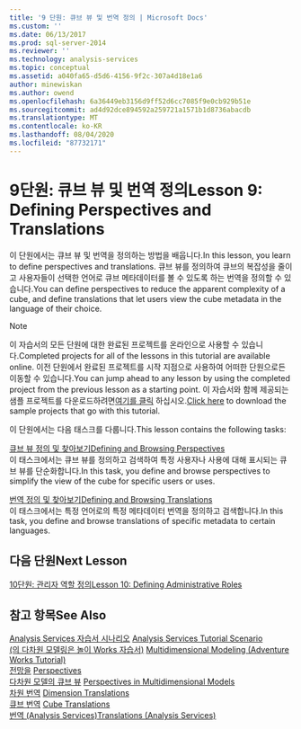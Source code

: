 ```yaml
---
title: '9 단원: 큐브 뷰 및 번역 정의 | Microsoft Docs'
ms.custom: ''
ms.date: 06/13/2017
ms.prod: sql-server-2014
ms.reviewer: ''
ms.technology: analysis-services
ms.topic: conceptual
ms.assetid: a040fa65-d5d6-4156-9f2c-307a4d18e1a6
author: minewiskan
ms.author: owend
ms.openlocfilehash: 6a36449eb3156d9ff52d6cc7085f9e0cb929b51e
ms.sourcegitcommit: ad4d92dce894592a259721a1571b1d8736abacdb
ms.translationtype: MT
ms.contentlocale: ko-KR
ms.lasthandoff: 08/04/2020
ms.locfileid: "87732171"
---
```

# <a name="lesson-9-defining-perspectives-and-translations"></a><span data-ttu-id="9bd1b-102">9단원: 큐브 뷰 및 번역 정의</span><span class="sxs-lookup"><span data-stu-id="9bd1b-102">Lesson 9: Defining Perspectives and Translations</span></span>
  <span data-ttu-id="9bd1b-103">이 단원에서는 큐브 뷰 및 번역을 정의하는 방법을 배웁니다.</span><span class="sxs-lookup"><span data-stu-id="9bd1b-103">In this lesson, you learn to define perspectives and translations.</span></span> <span data-ttu-id="9bd1b-104">큐브 뷰를 정의하여 큐브의 복잡성을 줄이고 사용자들이 선택한 언어로 큐브 메타데이터를 볼 수 있도록 하는 번역을 정의할 수 있습니다.</span><span class="sxs-lookup"><span data-stu-id="9bd1b-104">You can define perspectives to reduce the apparent complexity of a cube, and define translations that let users view the cube metadata in the language of their choice.</span></span>  
  
> [!NOTE]  
>  <span data-ttu-id="9bd1b-105">이 자습서의 모든 단원에 대한 완료된 프로젝트를 온라인으로 사용할 수 있습니다.</span><span class="sxs-lookup"><span data-stu-id="9bd1b-105">Completed projects for all of the lessons in this tutorial are available online.</span></span> <span data-ttu-id="9bd1b-106">이전 단원에서 완료된 프로젝트를 시작 지점으로 사용하여 어떠한 단원으로든 이동할 수 있습니다.</span><span class="sxs-lookup"><span data-stu-id="9bd1b-106">You can jump ahead to any lesson by using the completed project from the previous lesson as a starting point.</span></span> <span data-ttu-id="9bd1b-107">이 자습서와 함께 제공되는 샘플 프로젝트를 다운로드하려면[여기를 클릭](https://go.microsoft.com/fwlink/?LinkID=221866) 하십시오.</span><span class="sxs-lookup"><span data-stu-id="9bd1b-107">[Click here](https://go.microsoft.com/fwlink/?LinkID=221866) to download the sample projects that go with this tutorial.</span></span>  
  
 <span data-ttu-id="9bd1b-108">이 단원에서는 다음 태스크를 다룹니다.</span><span class="sxs-lookup"><span data-stu-id="9bd1b-108">This lesson contains the following tasks:</span></span>  
  
 [<span data-ttu-id="9bd1b-109">큐브 뷰 정의 및 찾아보기</span><span class="sxs-lookup"><span data-stu-id="9bd1b-109">Defining and Browsing Perspectives</span></span>](multidimensional-models-olap-logical-cube-objects/perspectives.md)  
 <span data-ttu-id="9bd1b-110">이 태스크에서는 큐브 뷰를 정의하고 검색하여 특정 사용자나 사용에 대해 표시되는 큐브 뷰를 단순화합니다.</span><span class="sxs-lookup"><span data-stu-id="9bd1b-110">In this task, you define and browse perspectives to simplify the view of the cube for specific users or uses.</span></span>  
  
 [<span data-ttu-id="9bd1b-111">번역 정의 및 찾아보기</span><span class="sxs-lookup"><span data-stu-id="9bd1b-111">Defining and Browsing Translations</span></span>](lesson-9-2-defining-and-browsing-translations.md)  
 <span data-ttu-id="9bd1b-112">이 태스크에서는 특정 언어로의 특정 메타데이터 번역을 정의하고 검색합니다.</span><span class="sxs-lookup"><span data-stu-id="9bd1b-112">In this task, you define and browse translations of specific metadata to certain languages.</span></span>  
  
## <a name="next-lesson"></a><span data-ttu-id="9bd1b-113">다음 단원</span><span class="sxs-lookup"><span data-stu-id="9bd1b-113">Next Lesson</span></span>  
 [<span data-ttu-id="9bd1b-114">10단원: 관리자 역할 정의</span><span class="sxs-lookup"><span data-stu-id="9bd1b-114">Lesson 10: Defining Administrative Roles</span></span>](lesson-10-defining-administrative-roles.md)  
  
## <a name="see-also"></a><span data-ttu-id="9bd1b-115">참고 항목</span><span class="sxs-lookup"><span data-stu-id="9bd1b-115">See Also</span></span>  
 <span data-ttu-id="9bd1b-116">[Analysis Services 자습서 시나리오](analysis-services-tutorial-scenario.md) </span><span class="sxs-lookup"><span data-stu-id="9bd1b-116">[Analysis Services Tutorial Scenario](analysis-services-tutorial-scenario.md) </span></span>  
 <span data-ttu-id="9bd1b-117">[&#40;의 다차원 모델링은 놀이 Works 자습서&#41;](multidimensional-modeling-adventure-works-tutorial.md) </span><span class="sxs-lookup"><span data-stu-id="9bd1b-117">[Multidimensional Modeling &#40;Adventure Works Tutorial&#41;](multidimensional-modeling-adventure-works-tutorial.md) </span></span>  
 <span data-ttu-id="9bd1b-118">[전망을](https://docs.microsoft.com/analysis-services/multidimensional-models-olap-logical-cube-objects/perspectives) </span><span class="sxs-lookup"><span data-stu-id="9bd1b-118">[Perspectives](https://docs.microsoft.com/analysis-services/multidimensional-models-olap-logical-cube-objects/perspectives) </span></span>  
 <span data-ttu-id="9bd1b-119">[다차원 모델의 큐브 뷰](multidimensional-models/perspectives-in-multidimensional-models.md) </span><span class="sxs-lookup"><span data-stu-id="9bd1b-119">[Perspectives in Multidimensional Models](multidimensional-models/perspectives-in-multidimensional-models.md) </span></span>  
 <span data-ttu-id="9bd1b-120">[차원 번역](multidimensional-models-olap-logical-dimension-objects/dimension-translations.md) </span><span class="sxs-lookup"><span data-stu-id="9bd1b-120">[Dimension Translations](multidimensional-models-olap-logical-dimension-objects/dimension-translations.md) </span></span>  
 <span data-ttu-id="9bd1b-121">[큐브 번역](multidimensional-models-olap-logical-cube-objects/cube-translations.md) </span><span class="sxs-lookup"><span data-stu-id="9bd1b-121">[Cube Translations](multidimensional-models-olap-logical-cube-objects/cube-translations.md) </span></span>  
 [<span data-ttu-id="9bd1b-122">번역 &#40;Analysis Services&#41;</span><span class="sxs-lookup"><span data-stu-id="9bd1b-122">Translations &#40;Analysis Services&#41;</span></span>](translations-analysis-services.md)  
  
  
